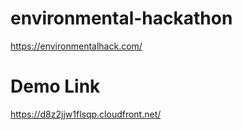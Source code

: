 # environmental-hackathon
https://environmentalhack.com/

# Demo Link
https://d8z2jjw1flsqp.cloudfront.net/
